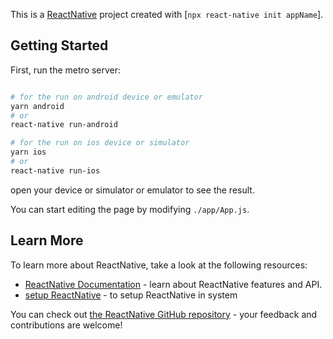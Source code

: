 
This is a [ReactNative](https://reactnative.dev/) project created with [`npx react-native init appName`].

## Getting Started

First, run the metro server:

```bash

# for the run on android device or emulator
yarn android
# or
react-native run-android

# for the run on ios device or simulator
yarn ios
# or
react-native run-ios
```

open your device or simulator or emulator to see the result.

You can start editing the page by modifying `./app/App.js`.

## Learn More

To learn more about ReactNative, take a look at the following resources:

- [ReactNative Documentation](https://reactnative.dev/docs/getting-started) - learn about ReactNative features and API.
- [setup ReactNative](https://reactnative.dev/docs/environment-setup) - to setup ReactNative in system

You can check out [the ReactNative GitHub repository](https://github.com/facebook/react-native) - your feedback and contributions are welcome!
